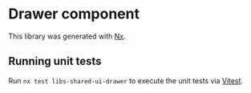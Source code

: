 # Drawer component

This library was generated with [Nx](https://nx.dev).

## Running unit tests

Run `nx test libs-shared-ui-drawer` to execute the unit tests via [Vitest](https://vitest.dev/).
